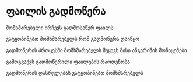 <h1>ფაილის გადმოწერა </h1>


<p>მომხმარებელი ირჩევს გადმოსაწერ ფაილს</p>
<p>ვატყობინებთ მომხმარებელს რომ გადმოწერა დაიწყო</p>
<p>გადმოწერის პროცესში მომხმარებელს შეყავს მისი ანგარიშის მონაცემები</p>
<p>გამოგვაქვს გადმოწერილი ფაილების რაოდენობა</p>
</p>გადმოწერის დასრულებას ვატყობინებთ მომხმარებელს</p>
